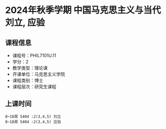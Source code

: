 # 2024年秋季学期 中国马克思主义与当代 刘立, 应验






## 课程信息

- 课程号：PHIL7101U.11
- 学分：2
- 教学类型：理论课
- 开课单位：马克思主义学院
- 课程类别：博士
- 课程层次：研究生课程

## 上课时间

```
8~18周 5404 :2(3,4,5) 刘立
8~18周 5404 :2(3,4,5) 应验
```

